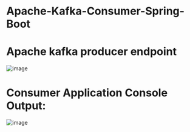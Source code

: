 # Apache-Kafka-Consumer-Spring-Boot

# Apache kafka producer endpoint
![image](https://github.com/user-attachments/assets/8540eea4-be16-4693-a3d4-4f048a21d25c)

# Consumer Application Console Output:
![image](https://github.com/user-attachments/assets/2ad3bb4f-8545-496a-8853-5a02993fd7ea)
